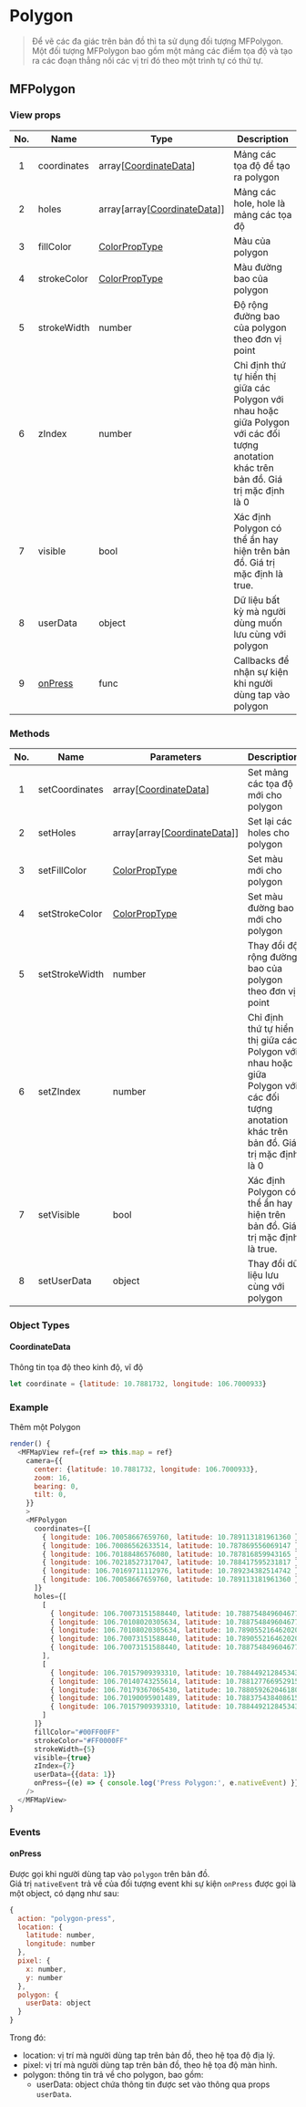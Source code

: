 # Polygon

> Để vẽ các đa giác trên bản đồ thì ta sử dụng đối tượng MFPolygon.  
> Một đối tượng MFPolygon bao gồm một mảng các điểm tọa độ và tạo ra các đoạn thẳng nối các vị trí đó theo một trình tự có thứ tự.


## MFPolygon

### View props

| No. | Name        | Type                                                 | Description                                                                                                                              |
|:---:|-------------|------------------------------------------------------|------------------------------------------------------------------------------------------------------------------------------------------|
|  1  | coordinates | array[[CoordinateData](#CoordinateData)]             | Mảng các tọa độ để tạo ra polygon                                                                                                        |
|  2  | holes       | array[array[[CoordinateData](#CoordinateData)]]      | Mảng các hole, hole là mảng các tọa độ                                                                                                   |
|  3  | fillColor   | [ColorPropType](https://reactnative.dev/docs/colors) | Màu của polygon                                                                                                                          |
| 4   | strokeColor | [ColorPropType](https://reactnative.dev/docs/colors) | Màu đường bao của polygon                                                                                                                |
| 5   | strokeWidth | number                                               | Độ rộng đường bao của polygon theo đơn vị point                                                                                          |
| 6   | zIndex      | number                                               | Chỉ định thứ tự hiển thị giữa các Polygon với nhau hoặc giữa Polygon với các đối tượng anotation khác trên bản đồ. Giá trị mặc định là 0 |
| 7   | visible     | bool                                                 | Xác định Polygon có thể ẩn hay hiện trên bản đồ. Giá trị mặc định là true.                                                               |
| 8   | userData    | object                                               | Dữ liệu bất kỳ mà người dùng muốn lưu cùng với polygon                                                                                   |
| 9   | [onPress](#onPress) | func                                | Callbacks để nhận sự kiện khi người dùng tap vào polygon                                                                                 |

### Methods

| No. | Name           | Parameters                                           | Description                                                                                                                              |
|:---:|----------------|------------------------------------------------------|------------------------------------------------------------------------------------------------------------------------------------------|
|  1  | setCoordinates | array[[CoordinateData](#CoordinateData)]             | Set mảng các tọa độ mới cho polygon                                                                                                      |
|  2  | setHoles       | array[array[[CoordinateData](#CoordinateData)]]      | Set lại các holes cho polygon                                                                                                            |
|  3  | setFillColor   | [ColorPropType](https://reactnative.dev/docs/colors) | Set màu mới cho polygon                                                                                                                  |
| 4   | setStrokeColor | [ColorPropType](https://reactnative.dev/docs/colors) | Set màu đường bao mới cho polygon                                                                                                        |
| 5   | setStrokeWidth | number                                               | Thay đổi độ rộng đường bao của polygon theo đơn vị point                                                                                 |
| 6   | setZIndex      | number                                               | Chỉ định thứ tự hiển thị giữa các Polygon với nhau hoặc giữa Polygon với các đối tượng anotation khác trên bản đồ. Giá trị mặc định là 0 |
| 7   | setVisible     | bool                                                 | Xác định Polygon có thể ẩn hay hiện trên bản đồ. Giá trị mặc định là true.                                                               |
| 8   | setUserData    | object                                               | Thay đổi dữ liệu lưu cùng với polygon                                                                                                    |

### Object Types

#### CoordinateData

Thông tin tọa độ theo kinh độ, vĩ độ

```js
let coordinate = {latitude: 10.7881732, longitude: 106.7000933}
```


### Example

Thêm một Polygon

```javascript
render() {
  <MFMapView ref={ref => this.map = ref}
    camera={{
      center: {latitude: 10.7881732, longitude: 106.7000933},
      zoom: 16,
      bearing: 0,
      tilt: 0,
    }}
    >
    <MFPolygon
      coordinates={[
        { longitude: 106.70058667659760, latitude: 10.789113181961360 },
        { longitude: 106.70086562633514, latitude: 10.787869556069147 },
        { longitude: 106.70188486576080, latitude: 10.787816859943165 },
        { longitude: 106.70218527317047, latitude: 10.788417595231817 },
        { longitude: 106.70169711112976, latitude: 10.789234382514742 },
        { longitude: 106.70058667659760, latitude: 10.789113181961360 }
      ]}
      holes={[
        [
          { longitude: 106.70073151588440, latitude: 10.788754849604677 },
          { longitude: 106.70108020305634, latitude: 10.788754849604677 },
          { longitude: 106.70108020305634, latitude: 10.789055216462020 },
          { longitude: 106.70073151588440, latitude: 10.789055216462020 },
          { longitude: 106.70073151588440, latitude: 10.788754849604677 }
        ],
        [
          { longitude: 106.70157909393310, latitude: 10.788449212845343 },
          { longitude: 106.70140743255614, latitude: 10.788127766952915 },
          { longitude: 106.70179367065430, latitude: 10.788059262046180 },
          { longitude: 106.70190095901489, latitude: 10.788375438408615 },
          { longitude: 106.70157909393310, latitude: 10.788449212845343 }
        ]
      ]}
      fillColor="#00FF00FF"
      strokeColor="#FF0000FF"
      strokeWidth={5}
      visible={true}
      zIndex={7}
      userData={{data: 1}}
      onPress={(e) => { console.log('Press Polygon:', e.nativeEvent) }}
    />
  </MFMapView>
}
```

### Events

#### onPress

Được gọi khi người dùng tap vào `polygon` trên bản đồ.  
Giá trị `nativeEvent` trả về của đối tượng event khi sự kiện `onPress` được gọi là một object, có dạng như sau:

```js
{
  action: "polygon-press",
  location: {
    latitude: number,
    longitude: number
  },
  pixel: {
    x: number,
    y: number
  },
  polygon: {
    userData: object
  }
}
```

Trong đó:
  - location: vị trí mà người dùng tap trên bản đồ, theo hệ tọa độ địa lý.
  - pixel: vị trí mà người dùng tap trên bản đồ, theo hệ tọa độ màn hình.
  - polygon: thông tin trả về cho polygon, bao gồm:
    + userData: object chứa thông tin được set vào thông qua props `userData`.
